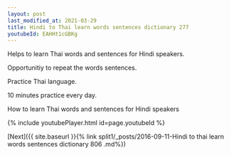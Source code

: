 ```yaml
---
layout: post
last_modified_at: 2021-03-29
title: Hindi to Thai learn words sentences dictionary 277 
youtubeId: EAHHt1cGBKg
---
```

 
 
Helps to learn Thai words and sentences for Hindi speakers.

Opportunitiy to repeat the words sentences. 

Practice Thai language. 
 
10 minutes practice every day. 
 
How to learn Thai words and sentences for Hindi speakers 
 
{% include youtubePlayer.html id=page.youtubeId %}
 
 
[Next]({{ site.baseurl }}{% link  split1/_posts/2016-09-11-Hindi to thai learn words sentences dictionary 806 .md%})
 
